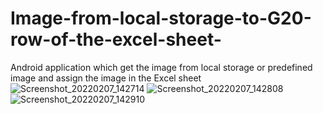 # Image-from-local-storage-to-G20-row-of-the-excel-sheet-
Android application which get the image from local storage or predefined image  and assign the image in  the Excel sheet
![Screenshot_20220207_142714](https://user-images.githubusercontent.com/74399247/152758237-6d4b8b0e-b89d-4961-a867-04ea31ad8600.png)
![Screenshot_20220207_142808](https://user-images.githubusercontent.com/74399247/152758298-aa1e8d30-dcc4-4d54-9c95-193b0ae97839.png)
![Screenshot_20220207_142910](https://user-images.githubusercontent.com/74399247/152758345-89daddf3-d31b-44ba-b85f-e8079dc19a4a.png)
